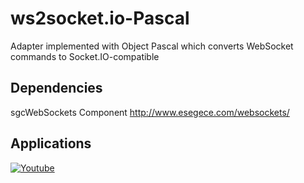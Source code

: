 # ws2socket.io-Pascal
Adapter implemented with Object Pascal which converts WebSocket commands to Socket.IO-compatible

## Dependencies
sgcWebSockets Component http://www.esegece.com/websockets/

## Applications
[![Youtube](https://img.youtube.com/vi/Vo4mV9lzfFo/0.jpg)](https://www.youtube.com/watch?v=Vo4mV9lzfFo)
